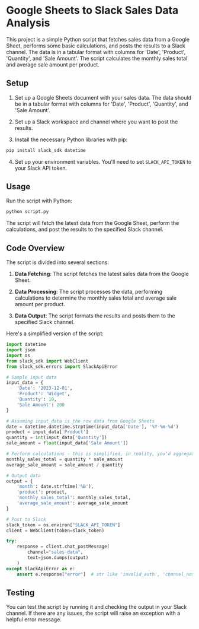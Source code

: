 # Google Sheets to Slack Sales Data Analysis

This project is a simple Python script that fetches sales data from a Google Sheet, performs some basic calculations, and posts the results to a Slack channel. The data is in a tabular format with columns for 'Date', 'Product', 'Quantity', and 'Sale Amount'. The script calculates the monthly sales total and average sale amount per product.

## Setup

1. Set up a Google Sheets document with your sales data. The data should be in a tabular format with columns for 'Date', 'Product', 'Quantity', and 'Sale Amount'.

2. Set up a Slack workspace and channel where you want to post the results.

3. Install the necessary Python libraries with pip:

```bash
pip install slack_sdk datetime
```

4. Set up your environment variables. You'll need to set `SLACK_API_TOKEN` to your Slack API token.

## Usage

Run the script with Python:

```bash
python script.py
```

The script will fetch the latest data from the Google Sheet, perform the calculations, and post the results to the specified Slack channel.

## Code Overview

The script is divided into several sections:

1. **Data Fetching**: The script fetches the latest sales data from the Google Sheet.

2. **Data Processing**: The script processes the data, performing calculations to determine the monthly sales total and average sale amount per product.

3. **Data Output**: The script formats the results and posts them to the specified Slack channel.

Here's a simplified version of the script:

```python
import datetime
import json
import os
from slack_sdk import WebClient
from slack_sdk.errors import SlackApiError

# Sample input data
input_data = {
    'Date': '2023-12-01',
    'Product': 'Widget',
    'Quantity': 10,
    'Sale Amount': 200
}

# Assuming input_data is the row data from Google Sheets
date = datetime.datetime.strptime(input_data['Date'], '%Y-%m-%d')
product = input_data['Product']
quantity = int(input_data['Quantity'])
sale_amount = float(input_data['Sale Amount'])

# Perform calculations - this is simplified, in reality, you'd aggregate data over a period
monthly_sales_total = quantity * sale_amount
average_sale_amount = sale_amount / quantity

# Output data
output = {
    'month': date.strftime('%B'),
    'product': product,
    'monthly_sales_total': monthly_sales_total,
    'average_sale_amount': average_sale_amount
}

# Post to Slack
slack_token = os.environ["SLACK_API_TOKEN"]
client = WebClient(token=slack_token)

try:
    response = client.chat_postMessage(
        channel="sales-data",
        text=json.dumps(output)
    )
except SlackApiError as e:
    assert e.response["error"]  # str like 'invalid_auth', 'channel_not_found'
```

## Testing

You can test the script by running it and checking the output in your Slack channel. If there are any issues, the script will raise an exception with a helpful error message.
